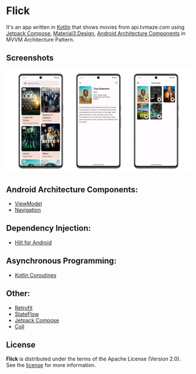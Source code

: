 # Flick
It's an app written in [Kotlin][1] that shows movies from api.tvmaze.com using [Jetpack Compose][7], [Material3 Design][11], [Android Architecture Components][2] in MVVM Architecture Pattern.

## Screenshots
![Screenshot showing Movies screen, Movie screen and Favorites screen](images/Flick.png "Screenshot showing Movies screen, Movie screen and Favorites screen")

## Android Architecture Components:

* [ViewModel][4]
* [Navigation][8]

## Dependency Injection:

* [Hilt for Android][5]

## Asynchronous Programming:

* [Kotlin Coroutines][6]

## Other:

* [Retrofit][9]
* [StateFlow][3]
* [Jetpack Compose][7]
* [Coil][10]

## License

**Flick** is distributed under the terms of the Apache License (Version 2.0). See the
[license](LICENSE) for more information.

[1]: https://kotlinlang.org/
[2]: https://developer.android.com/topic/libraries/architecture
[3]: https://developer.android.com/kotlin/flow/stateflow-and-sharedflow
[4]: https://developer.android.com/topic/libraries/architecture/viewmodel
[5]: https://developer.android.com/training/dependency-injection/hilt-android
[6]: https://kotlinlang.org/docs/coroutines-overview.html
[7]: https://developer.android.com/jetpack/compose
[8]: https://developer.android.com/guide/navigation
[9]: https://square.github.io/retrofit/
[10]: https://coil-kt.github.io/coil/compose/
[11]: https://m3.material.io/
